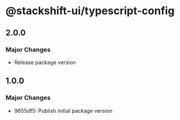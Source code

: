 # @stackshift-ui/typescript-config

## 2.0.0

### Major Changes

- Release package version

## 1.0.0

### Major Changes

- 9655df5: Publish initial package version
